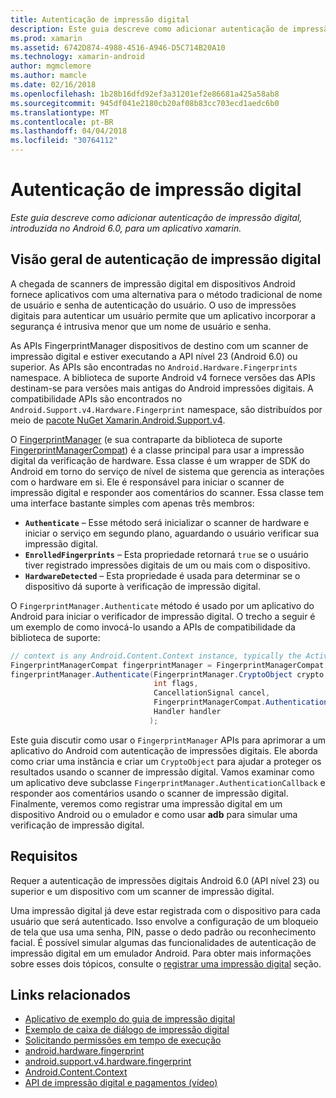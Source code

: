 ```yaml
---
title: Autenticação de impressão digital
description: Este guia descreve como adicionar autenticação de impressão digital, introduzida no Android 6.0, para um aplicativo xamarin.
ms.prod: xamarin
ms.assetid: 6742D874-4988-4516-A946-D5C714B20A10
ms.technology: xamarin-android
author: mgmclemore
ms.author: mamcle
ms.date: 02/16/2018
ms.openlocfilehash: 1b28b16dfd92ef3a31201ef2e86681a425a58ab8
ms.sourcegitcommit: 945df041e2180cb20af08b83cc703ecd1aedc6b0
ms.translationtype: MT
ms.contentlocale: pt-BR
ms.lasthandoff: 04/04/2018
ms.locfileid: "30764112"
---
```

# <a name="fingerprint-authentication"></a>Autenticação de impressão digital

_Este guia descreve como adicionar autenticação de impressão digital, introduzida no Android 6.0, para um aplicativo xamarin._


## <a name="fingerprint-authentication-overview"></a>Visão geral de autenticação de impressão digital

A chegada de scanners de impressão digital em dispositivos Android fornece aplicativos com uma alternativa para o método tradicional de nome de usuário e senha de autenticação do usuário. O uso de impressões digitais para autenticar um usuário permite que um aplicativo incorporar a segurança é intrusiva menor que um nome de usuário e senha.

As APIs FingerprintManager dispositivos de destino com um scanner de impressão digital e estiver executando a API nível 23 (Android 6.0) ou superior. As APIs são encontradas no `Android.Hardware.Fingerprints` namespace. A biblioteca de suporte Android v4 fornece versões das APIs destinam-se para versões mais antigas do Android impressões digitais. A compatibilidade APIs são encontrados no `Android.Support.v4.Hardware.Fingerprint` namespace, são distribuídos por meio de [pacote NuGet Xamarin.Android.Support.v4](https://www.nuget.org/packages/Xamarin.Android.Support.v4/).

O [FingerprintManager](http://developer.android.com/reference/android/hardware/fingerprint/FingerprintManager.html) (e sua contraparte da biblioteca de suporte [FingerprintManagerCompat](http://developer.android.com/reference/android/support/v4/hardware/fingerprint/FingerprintManagerCompat.html)) é a classe principal para usar a impressão digital da verificação de hardware. Essa classe é um wrapper de SDK do Android em torno do serviço de nível de sistema que gerencia as interações com o hardware em si. Ele é responsável para iniciar o scanner de impressão digital e responder aos comentários do scanner. Essa classe tem uma interface bastante simples com apenas três membros:

* **`Authenticate`** &ndash; Esse método será inicializar o scanner de hardware e iniciar o serviço em segundo plano, aguardando o usuário verificar sua impressão digital.
* **`EnrolledFingerprints`** &ndash; Esta propriedade retornará `true` se o usuário tiver registrado impressões digitais de um ou mais com o dispositivo.
* **`HardwareDetected`** &ndash; Esta propriedade é usada para determinar se o dispositivo dá suporte à verificação de impressão digital.

O `FingerprintManager.Authenticate` método é usado por um aplicativo do Android para iniciar o verificador de impressão digital. O trecho a seguir é um exemplo de como invocá-lo usando a APIs de compatibilidade da biblioteca de suporte:

```csharp
// context is any Android.Content.Context instance, typically the Activity 
FingerprintManagerCompat fingerprintManager = FingerprintManagerCompat.From(context);
fingerprintManager.Authenticate(FingerprintManager.CryptoObject crypto,
                                int flags,
                                CancellationSignal cancel,
                                FingerprintManagerCompat.AuthenticationCallback callback,
                                Handler handler
                               );
```

Este guia discutir como usar o `FingerprintManager` APIs para aprimorar a um aplicativo do Android com autenticação de impressões digitais. Ele aborda como criar uma instância e criar um `CryptoObject` para ajudar a proteger os resultados usando o scanner de impressão digital. Vamos examinar como um aplicativo deve subclasse `FingerprintManager.AuthenticationCallback` e responder aos comentários usando o scanner de impressão digital. Finalmente, veremos como registrar uma impressão digital em um dispositivo Android ou o emulador e como usar **adb** para simular uma verificação de impressão digital.

## <a name="requirements"></a>Requisitos

Requer a autenticação de impressões digitais Android 6.0 (API nível 23) ou superior e um dispositivo com um scanner de impressão digital. 

Uma impressão digital já deve estar registrada com o dispositivo para cada usuário que será autenticado. Isso envolve a configuração de um bloqueio de tela que usa uma senha, PIN, passe o dedo padrão ou reconhecimento facial. É possível simular algumas das funcionalidades de autenticação de impressão digital em um emulador Android.  Para obter mais informações sobre esses dois tópicos, consulte o [registrar uma impressão digital](enrolling-fingerprint.md) seção. 






## <a name="related-links"></a>Links relacionados

- [Aplicativo de exemplo do guia de impressão digital](https://developer.xamarin.com/samples/monodroid/FingerprintGuide/)
- [Exemplo de caixa de diálogo de impressão digital](https://developer.xamarin.com/samples/monodroid/android-m/FingerprintDialog/)
- [Solicitando permissões em tempo de execução](http://developer.android.com/training/permissions/requesting.html)
- [android.hardware.fingerprint](http://developer.android.com/reference/android/hardware/fingerprint/package-summary.html)
- [android.support.v4.hardware.fingerprint](http://developer.android.com/reference/android/support/v4/hardware/fingerprint/package-summary.html)
- [Android.Content.Context](https://developer.xamarin.com/api/type/Android.Content.Context/)
- [API de impressão digital e pagamentos (vídeo)](https://youtu.be/VOn7VrTRlA4)
